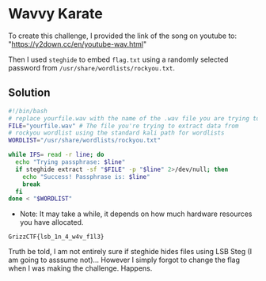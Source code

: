 # Wavvy Karate

To create this challenge, I provided the link of the song on youtube to: "https://y2down.cc/en/youtube-wav.html"

Then I used `steghide` to embed `flag.txt` using a randomly selected password from `/usr/share/wordlists/rockyou.txt`.

## Solution
```bash
#!/bin/bash
# replace yourfile.wav with the name of the .wav file you are trying to extract data from.
FILE="yourfile.wav" # The file you're trying to extract data from
# rockyou wordlist using the standard kali path for wordlists
WORDLIST="/usr/share/wordlists/rockyou.txt"

while IFS= read -r line; do
  echo "Trying passphrase: $line"
  if steghide extract -sf "$FILE" -p "$line" 2>/dev/null; then
    echo "Success! Passphrase is: $line"
    break
  fi
done < "$WORDLIST"
```
- Note: It may take a while, it depends on how much hardware resources you have allocated.

```
GrizzCTF{lsb_1n_4_w4v_f1l3}
```

Truth be told, I am not entirely sure if steghide hides files using LSB Steg (I am going to asssume not)... However I simply forgot to change the flag when I was making the challenge. Happens.
